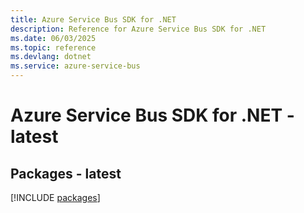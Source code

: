 ```yaml
---
title: Azure Service Bus SDK for .NET
description: Reference for Azure Service Bus SDK for .NET
ms.date: 06/03/2025
ms.topic: reference
ms.devlang: dotnet
ms.service: azure-service-bus
---
```

# Azure Service Bus SDK for .NET - latest
## Packages - latest
[!INCLUDE [packages](service-bus-index.md)]